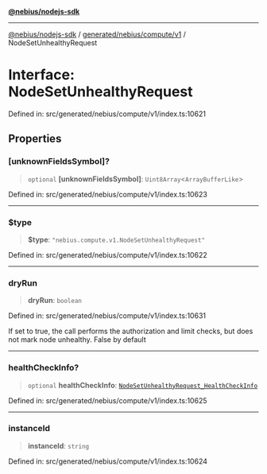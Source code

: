 [**@nebius/nodejs-sdk**](../../../../../README.md)

---

[@nebius/nodejs-sdk](../../../../../README.md) / [generated/nebius/compute/v1](../README.md) / NodeSetUnhealthyRequest

# Interface: NodeSetUnhealthyRequest

Defined in: src/generated/nebius/compute/v1/index.ts:10621

## Properties

### \[unknownFieldsSymbol\]?

> `optional` **\[unknownFieldsSymbol\]**: `Uint8Array`\<`ArrayBufferLike`\>

Defined in: src/generated/nebius/compute/v1/index.ts:10623

---

### $type

> **$type**: `"nebius.compute.v1.NodeSetUnhealthyRequest"`

Defined in: src/generated/nebius/compute/v1/index.ts:10622

---

### dryRun

> **dryRun**: `boolean`

Defined in: src/generated/nebius/compute/v1/index.ts:10631

If set to true, the call performs the authorization and limit checks, but does not mark node unhealthy.
False by default

---

### healthCheckInfo?

> `optional` **healthCheckInfo**: [`NodeSetUnhealthyRequest_HealthCheckInfo`](NodeSetUnhealthyRequest_HealthCheckInfo.md)

Defined in: src/generated/nebius/compute/v1/index.ts:10625

---

### instanceId

> **instanceId**: `string`

Defined in: src/generated/nebius/compute/v1/index.ts:10624
